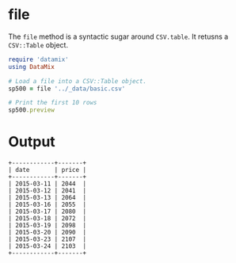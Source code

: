 # file

The `file` method is a syntactic sugar around `CSV.table`.
It retusns a `CSV::Table` object.

```ruby
require 'datamix'
using DataMix

# Load a file into a CSV::Table object.
sp500 = file '../_data/basic.csv'

# Print the first 10 rows
sp500.preview

```
# Output

```
+------------+-------+
| date       | price |
+------------+-------+
| 2015-03-11 | 2044  |
| 2015-03-12 | 2041  |
| 2015-03-13 | 2064  |
| 2015-03-16 | 2055  |
| 2015-03-17 | 2080  |
| 2015-03-18 | 2072  |
| 2015-03-19 | 2098  |
| 2015-03-20 | 2090  |
| 2015-03-23 | 2107  |
| 2015-03-24 | 2103  |
+------------+-------+
```
